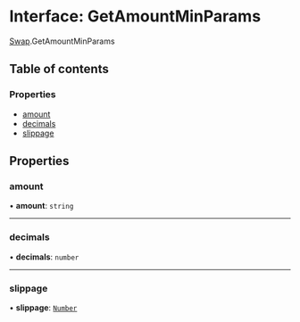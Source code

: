 # Interface: GetAmountMinParams

[Swap](../modules/Swap.md).GetAmountMinParams

## Table of contents

### Properties

- [amount](Swap.GetAmountMinParams.md#amount)
- [decimals](Swap.GetAmountMinParams.md#decimals)
- [slippage](Swap.GetAmountMinParams.md#slippage)

## Properties

### amount

• **amount**: `string`

___

### decimals

• **decimals**: `number`

___

### slippage

• **slippage**: [`Number`](../modules/Types.md#number)
